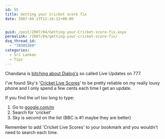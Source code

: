 ```yaml
---
id: 55
title: Getting your Cricket score fix
date: 2007-04-13T12:24:12+00:00


guid: /post/2007/04/Getting-your-Cricket-score-fix.aspx
permalink: /2007/04/getting-your-cricket-score-fix/
dsq_thread_id:
  - "78505369"
categories:
  - Sri Lankan
  - Tips
---
```

<p>Chandana is <a href="http://www.yeschandana.com/2007/04/live-updates-on-777.html">bitching about Dialog's</a> so called Live Updates on 777. </p> <p>I've found Sky's '<a href="http://mobile.sky.com/cricket_livescores.asp">Cricket Live Scores</a>'&nbsp;to be pretty reliable on my really lousy phone and I only spend a few cents each time I get an update.</p> <p>If you find the url too long to type:</p> <ol> <li>Go to <a href="http://google.com/m">google.com/m</a>&nbsp;  <li>Search for 'cricket'  <li>Sky is second on the list (BBC is #1 maybe they are better)</li></ol> <p>Remember to add 'Cricket Live Scores' to your bookmark and you wouldn't need to search each time.</p>